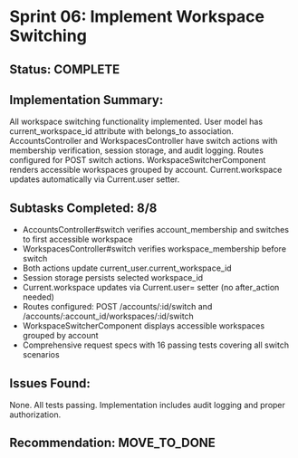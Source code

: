# Sprint 06: Implement Workspace Switching

## Status: COMPLETE

## Implementation Summary:
All workspace switching functionality implemented. User model has current_workspace_id attribute with belongs_to association. AccountsController and WorkspacesController have switch actions with membership verification, session storage, and audit logging. Routes configured for POST switch actions. WorkspaceSwitcherComponent renders accessible workspaces grouped by account. Current.workspace updates automatically via Current.user setter.

## Subtasks Completed: 8/8

- AccountsController#switch verifies account_membership and switches to first accessible workspace
- WorkspacesController#switch verifies workspace_membership before switch
- Both actions update current_user.current_workspace_id
- Session storage persists selected workspace_id
- Current.workspace updates via Current.user= setter (no after_action needed)
- Routes configured: POST /accounts/:id/switch and /accounts/:account_id/workspaces/:id/switch
- WorkspaceSwitcherComponent displays accessible workspaces grouped by account
- Comprehensive request specs with 16 passing tests covering all switch scenarios

## Issues Found:
None. All tests passing. Implementation includes audit logging and proper authorization.

## Recommendation: MOVE_TO_DONE
